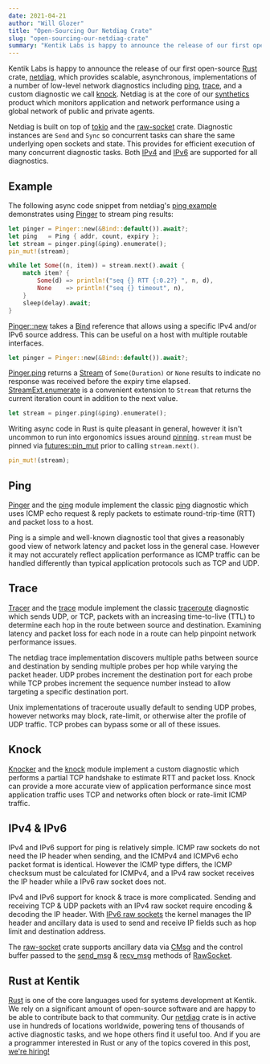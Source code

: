 ```yaml
---
date: 2021-04-21
author: "Will Glozer"
title: "Open-Sourcing Our Netdiag Crate"
slug: "open-sourcing-our-netdiag-crate"
summary: "Kentik Labs is happy to announce the release of our first open-source Rust crate, netdiag, which provides scalable, asynchronous, implementations of a number of low-level network diagnostics including ping, trace, and a custom diagnostic we call knock."
---
```


Kentik Labs is happy to announce the release of our first open-source
[Rust][rust] crate, [netdiag][netdiag], which provides scalable,
asynchronous, implementations of a number of low-level network
diagnostics including [ping](#ping), [trace](#trace), and a custom
diagnostic we call [knock](#knock). Netdiag is at
the core of our [synthetics][kentik_synthetics] product which monitors
application and network performance using a global network of public and
private agents.

Netdiag is built on top of [tokio][tokio] and the
[raw-socket][raw-socket] crate. Diagnostic instances are `Send` and
`Sync` so concurrent tasks can share the same underlying open sockets
and state. This provides for efficient execution of many concurrent
diagnostic tasks. Both [IPv4](#ipv4--ipv6) and [IPv6](#ipv4--ipv6) are
supported for all diagnostics.

## Example

The following async code snippet from netdiag's [ping example][example_ping]
demonstrates using [Pinger][rustdoc_pinger] to stream ping results:

```rust
let pinger = Pinger::new(&Bind::default()).await?;
let ping   = Ping { addr, count, expiry };
let stream = pinger.ping(&ping).enumerate();
pin_mut!(stream);

while let Some((n, item)) = stream.next().await {
    match item? {
        Some(d) => println!("seq {} RTT {:0.2?} ", n, d),
        None    => println!("seq {} timeout", n),
    }
    sleep(delay).await;
}
```

[Pinger::new][rustdoc_pinger_new] takes a [Bind][rustdoc_bind]
reference that allows using a specific IPv4 and/or IPv6 source
address. This can be useful on a host with multiple routable
interfaces.

```rust
let pinger = Pinger::new(&Bind::default()).await?;
```

[Pinger.ping][rustdoc_pinger_ping] returns a [Stream][rustdoc_stream]
of `Some(Duration)` or `None` results to indicate no response was
received before the expiry time elapsed.
[StreamExt.enumerate][rustdoc_enumerate] is a convenient extension to
`Stream` that returns the current iteration count in addition to the
next value.

```rust
let stream = pinger.ping(&ping).enumerate();
```

Writing async code in Rust is quite pleasant in general, however it
isn't uncommon to run into ergonomics issues around
[pinning][async_pinning]. `stream` must be pinned via
[futures::pin_mut][rustdoc_pin_mut] prior to calling `stream.next()`.

```rust
pin_mut!(stream);
```

## Ping

[Pinger][rustdoc_pinger] and the [ping][rustdoc_ping] module implement
the classic [ping][ping_wiki] diagnostic which uses ICMP echo request
& reply packets to estimate round-trip-time (RTT) and packet loss to a
host.

Ping is a simple and well-known diagnostic tool that gives a
reasonably good view of network latency and packet loss in the general
case. However it may not accurately reflect application performance as
ICMP traffic can be handled differently than typical application
protocols such as TCP and UDP.

## Trace

[Tracer][rustdoc_tracer] and the [trace][rustdoc_trace] module
implement the classic [traceroute][trace_wiki] diagnostic which sends
UDP, or TCP, packets with an increasing time-to-live (TTL) to
determine each hop in the route between source and destination.
Examining latency and packet loss for each node in a route can help
pinpoint network performance issues.

The netdiag trace implementation discovers multiple paths between
source and destination by sending multiple probes per hop while
varying the packet header. UDP probes increment the destination port
for each probe while TCP probes increment the sequence number instead
to allow targeting a specific destination port.

Unix implementations of traceroute usually default to sending UDP
probes, however networks may block, rate-limit, or otherwise alter
the profile of UDP traffic.  TCP probes can bypass some or all of
these issues.

## Knock

[Knocker][rustdoc_knocker] and the [knock][rustdoc_knock] module
implement a custom diagnostic which performs a partial TCP handshake
to estimate RTT and packet loss. Knock can provide a more accurate
view of application performance since most application traffic uses
TCP and networks often block or rate-limit ICMP traffic.

## IPv4 & IPv6

IPv4 and IPv6 support for ping is relatively simple. ICMP raw sockets
do not need the IP header when sending, and the ICMPv4 and ICMPv6 echo
packet format is identical. However the ICMP type differs, the ICMP
checksum must be calculated for ICMPv4, and a IPv4 raw socket
receives the IP header while a IPv6 raw socket does not.

IPv4 and IPv6 support for knock & trace is more complicated.  Sending
and receiving TCP & UDP packets with an IPv4 raw socket require
encoding & decoding the IP header. With [IPv6 raw sockets][rfc2292]
the kernel manages the IP header and ancillary data is used to send
and receive IP fields such as hop limit and destination address.

The [raw-socket][raw-socket] crate supports ancillary data via
[CMsg][rustdoc_cmsg] and the control buffer passed to the
[send_msg][rustdoc_send_msg] & [recv_msg][rustdoc_recv_msg] methods of
[RawSocket][rustdoc_rawsocket].

## Rust at Kentik

[Rust][rust] is one of the core languages used for systems development
at Kentik. We rely on a significant amount of open-source software and
are happy to be able to contribute back to that community. Our
[netdiag][netdiag] crate is in active use in hundreds of locations
worldwide, powering tens of thousands of active diagnostic tasks, and
we hope others find it useful too. And if you are a programmer
interested in Rust or any of the topics covered in this post, [we're
hiring!][hiring]

[rust]: https://www.rust-lang.org/
[kentik]: https://www.kentik.com/
[kentik_synthetics]: https://www.kentik.com/product/synthetics/
[netdiag]: https://crates.io/crates/netdiag
[tokio]: https://crates.io/crates/tokio
[raw-socket]: https://crates.io/crates/raw-socket
[example_ping]: https://github.com/kentik/netdiag/blob/master/examples/ping.rs
[async_pinning]: https://rust-lang.github.io/async-book/04_pinning/01_chapter.html
[rustdoc_stream]: https://docs.rs/futures/0.3.14/futures/stream/trait.Stream.html
[rustdoc_enumerate]: https://docs.rs/futures/0.3.14/futures/stream/trait.StreamExt.html#method.enumerate
[rustdoc_pin_mut]: https://docs.rs/futures/0.3.14/futures/macro.pin_mut.html
[rustdoc_bind]: https://docs.rs/netdiag/0.1.0/netdiag/struct.Bind.html
[rustdoc_knock]: https://docs.rs/netdiag/0.1.0/netdiag/knock/
[rustdoc_knocker]: https://docs.rs/netdiag/0.1.0/netdiag/knock/struct.Knocker.html
[rustdoc_ping]: https://docs.rs/netdiag/0.1.0/netdiag/ping/
[rustdoc_pinger]: https://docs.rs/netdiag/0.1.0/netdiag/ping/struct.Pinger.html
[rustdoc_pinger_new]: https://docs.rs/netdiag/0.1.0/netdiag/ping/struct.Pinger.html#method.new
[rustdoc_pinger_ping]: https://docs.rs/netdiag/0.1.0/netdiag/ping/struct.Pinger.html#method.ping
[rustdoc_trace]: https://docs.rs/netdiag/0.1.0/netdiag/trace/
[rustdoc_tracer]: https://docs.rs/netdiag/0.1.0/netdiag/trace/struct.Tracer.html
[rustdoc_rawsocket]: https://docs.rs/raw-socket/0.0.2/raw_socket/prelude/struct.RawSocket.html
[rustdoc_cmsg]: https://docs.rs/raw-socket/0.0.2/raw_socket/control/enum.CMsg.html
[rustdoc_send_msg]: https://docs.rs/raw-socket/0.0.2/raw_socket/prelude/struct.RawSocket.html#method.send_msg
[rustdoc_recv_msg]: https://docs.rs/raw-socket/0.0.2/raw_socket/prelude/struct.RawSocket.html#method.recv_msg
[rustdoc_cmsg]: https://docs.rs/raw-socket/0.0.2/raw_socket/control/enum.CMsg.html
[ping_wiki]: https://en.wikipedia.org/wiki/Ping_(networking_utility)
[trace_wiki]: https://en.wikipedia.org/wiki/Traceroute
[icmpv4]: https://en.wikipedia.org/wiki/Internet_Control_Message_Protocol
[icmpv6]: https://en.wikipedia.org/wiki/Internet_Control_Message_Protocol_for_IPv6
[rfc2292]: https://tools.ietf.org/html/rfc2292
[hiring]: https://www.kentik.com/careers/#postings
